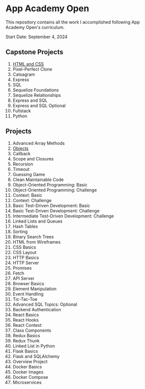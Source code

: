 # App Academy Open

This repository contains all the work I accomplished following App Academy Open's curriculum.

Start Date: September 4, 2024

## Capstone Projects

1. [HTML and CSS](https://github.com/toeireishuman/aA-html_and_css_spec_project)
2. Pixel-Perfect Clone
3. Catsagram
4. Express
5. SQL
6. Sequelize Foundations
7. Sequelize Relationships
8. Express and SQL
9. Express and SQL Optional
10. Fullstack
11. Python

## Projects

<ol>
    <li>Advanced Array Methods</li>
    <li>
        <a href="https://github.com/toeireishuman/aA-objects" target="_blank">
            Objects
        </a>
    </li>
    <li>Callback</li>
    <li>Scope and Closures</li>
    <li>Recursion</li>
    <li>Timeout</li>
    <li>Guessing Game</li>
    <li>Clean Maintainable Code</li>
    <li>Object-Oriented Programming: Basic</li>
    <li>Object-Oriented Programming: Challenge</li>
    <li>Context: Basic</li>
    <li>Context: Challenge</li>
    <li>Basic Test-Driven Development: Basic</li>
    <li>Basic Test-Driven Development: Challenge</li>
    <li>Intermediate Test-Driven Development: Challenge</li>
    <li>Linked Lists and Queues</li>
    <li>Hash Tables</li>
    <li>Sorting</li>
    <li>Binary Search Trees</li>
    <li>HTML from Wireframes</li>
    <li>CSS Basics</li>
    <li>CSS Layout</li>
    <li>HTTP Basics</li>
    <li>HTTP Server</li>
    <li>Promises</li>
    <li>Fetch</li>
    <li>API Server</li>
    <li>Browser Basics</li>
    <li>Element Manipulation</li>
    <li>Event Handling</li>
    <li>Tic-Tac-Toe</li>
    <li>Advanced SQL Topics: Optional</li>
    <li>Backend Authentication</li>
    <li>React Basics</li>
    <li>React Hooks</li>
    <li>React Context</li>
    <li>Class Components</li>
    <li>Redux Basics</li>
    <li>Redux Thunk</li>
    <li>Linked List in Python</li>
    <li>Flask Basics</li>
    <li>Flask and SQLAlchemy</li>
    <li>Overview Project</li>
    <li>Docker Basics</li>
    <li>Docker Images</li>
    <li>Docker Compose</li>
    <li>Microservices</li>
</ol>
